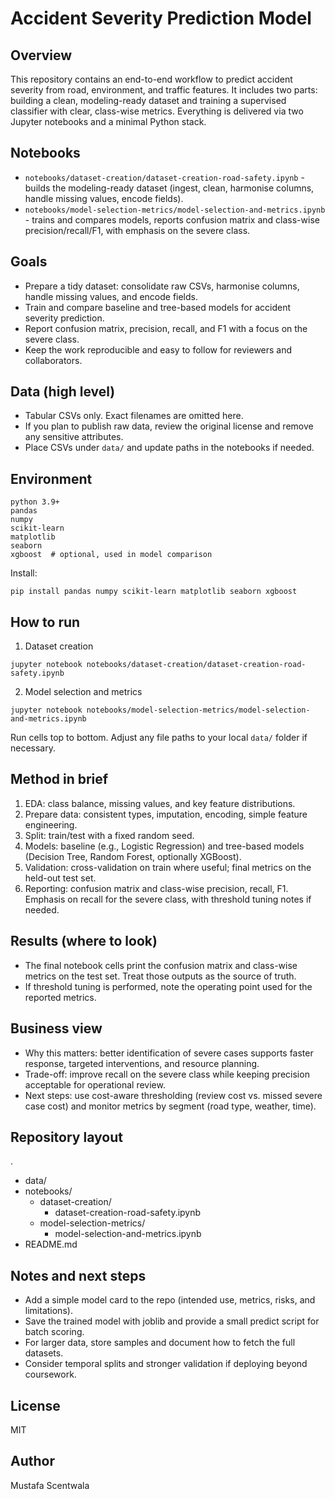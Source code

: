 # Accident Severity Prediction Model

## Overview
This repository contains an end-to-end workflow to predict accident severity from road, environment, and traffic features. It includes two parts: building a clean, modeling-ready dataset and training a supervised classifier with clear, class-wise metrics. Everything is delivered via two Jupyter notebooks and a minimal Python stack.

## Notebooks
- `notebooks/dataset-creation/dataset-creation-road-safety.ipynb` - builds the modeling-ready dataset (ingest, clean, harmonise columns, handle missing values, encode fields).
- `notebooks/model-selection-metrics/model-selection-and-metrics.ipynb` - trains and compares models, reports confusion matrix and class-wise precision/recall/F1, with emphasis on the severe class.

## Goals
- Prepare a tidy dataset: consolidate raw CSVs, harmonise columns, handle missing values, and encode fields.
- Train and compare baseline and tree-based models for accident severity prediction.
- Report confusion matrix, precision, recall, and F1 with a focus on the severe class.
- Keep the work reproducible and easy to follow for reviewers and collaborators.

## Data (high level)
- Tabular CSVs only. Exact filenames are omitted here.
- If you plan to publish raw data, review the original license and remove any sensitive attributes.
- Place CSVs under `data/` and update paths in the notebooks if needed.

## Environment
```
python 3.9+
pandas
numpy
scikit-learn
matplotlib
seaborn
xgboost  # optional, used in model comparison
```

Install:
```
pip install pandas numpy scikit-learn matplotlib seaborn xgboost
```

## How to run
1) Dataset creation
```
jupyter notebook notebooks/dataset-creation/dataset-creation-road-safety.ipynb
```
2) Model selection and metrics
```
jupyter notebook notebooks/model-selection-metrics/model-selection-and-metrics.ipynb
```
Run cells top to bottom. Adjust any file paths to your local `data/` folder if necessary.

## Method in brief
1. EDA: class balance, missing values, and key feature distributions.
2. Prepare data: consistent types, imputation, encoding, simple feature engineering.
3. Split: train/test with a fixed random seed.
4. Models: baseline (e.g., Logistic Regression) and tree-based models (Decision Tree, Random Forest, optionally XGBoost).
5. Validation: cross-validation on train where useful; final metrics on the held-out test set.
6. Reporting: confusion matrix and class-wise precision, recall, F1. Emphasis on recall for the severe class, with threshold tuning notes if needed.

## Results (where to look)
- The final notebook cells print the confusion matrix and class-wise metrics on the test set. Treat those outputs as the source of truth.
- If threshold tuning is performed, note the operating point used for the reported metrics.

## Business view
- Why this matters: better identification of severe cases supports faster response, targeted interventions, and resource planning.
- Trade-off: improve recall on the severe class while keeping precision acceptable for operational review.
- Next steps: use cost-aware thresholding (review cost vs. missed severe case cost) and monitor metrics by segment (road type, weather, time).

## Repository layout
.
- data/
- notebooks/
  - dataset-creation/
    - dataset-creation-road-safety.ipynb
  - model-selection-metrics/
    - model-selection-and-metrics.ipynb
- README.md

## Notes and next steps
- Add a simple model card to the repo (intended use, metrics, risks, and limitations).
- Save the trained model with joblib and provide a small predict script for batch scoring.
- For larger data, store samples and document how to fetch the full datasets.
- Consider temporal splits and stronger validation if deploying beyond coursework.

## License
MIT

## Author
Mustafa Scentwala
